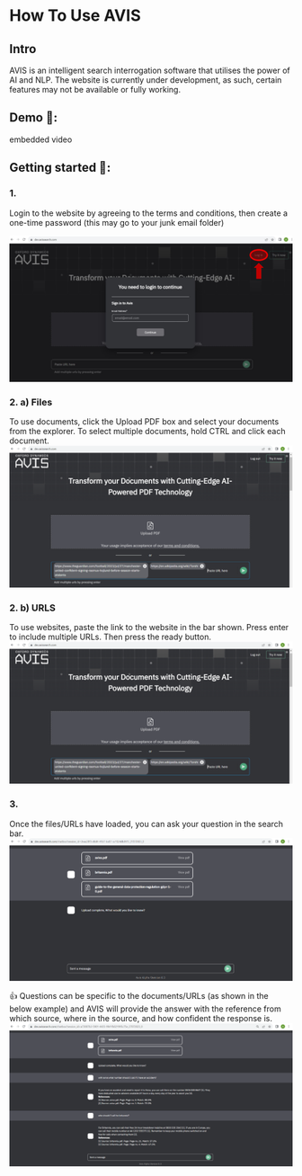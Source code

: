 # How To Use AVIS

## Intro
AVIS is an intelligent search interrogation software that utilises the power of AI and NLP.
The website is currently under development, as such, certain features may not be available or fully working.

## Demo 🎥:

embedded video

## Getting started 🚀:
### 1. 
Login to the website by agreeing to the terms and conditions, then create a one-time password (this may go to your junk email folder)

![Screenshot of login screen.](images/login.png)

### 2. a) Files
   To use documents, click the Upload PDF box and select your documents from the explorer. To select multiple documents, hold CTRL and click each document.
![Screenshot of loading files.](images/pdfs.png)
   
### 2. b) URLS
   To use websites, paste the link to the website in the bar shown. Press enter to include multiple URLs. Then press the ready button.
![Screenshot of loading URLs.](images/urls.png)

### 3. 
Once the files/URLs have loaded, you can ask your question in the search bar.
![Screenshot of loaded screen.](images/loaded.png)

   :+1: Questions can be specific to the documents/URLs (as shown in the below example) and AVIS will provide the answer with the reference from which source, where in the source, and how confident the response is.
![Screenshot of example questions.](images/questions.png)
